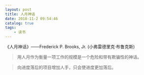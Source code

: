 ```yaml
---
layout: post
title: 人月神话
date: 2018-11-2 09:54:46
catalog: true
tags:
    - 读书
---
```


《人月神话》——Frederick P. Brooks, Jr. (小弗雷德里克·布鲁克斯)

> 用人月作为衡量一项工作的规模是一个危险和带有欺骗性的神话。

> 向进度落后的项目增加人手，只会使进度更加落后。